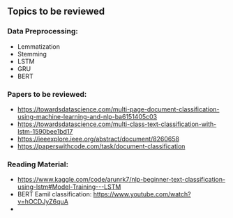 ## Topics to be reviewed 
### Data Preprocessing:
- Lemmatization
- Stemming
- LSTM
- GRU
- BERT



### Papers to be reviewed:
- https://towardsdatascience.com/multi-page-document-classification-using-machine-learning-and-nlp-ba6151405c03
- https://towardsdatascience.com/multi-class-text-classification-with-lstm-1590bee1bd17
- https://ieeexplore.ieee.org/abstract/document/8260658
- https://paperswithcode.com/task/document-classification


### Reading Material:
- https://www.kaggle.com/code/arunrk7/nlp-beginner-text-classification-using-lstm#Model-Training---LSTM
- BERT Eamil classification: https://www.youtube.com/watch?v=hOCDJyZ6quA
- 
